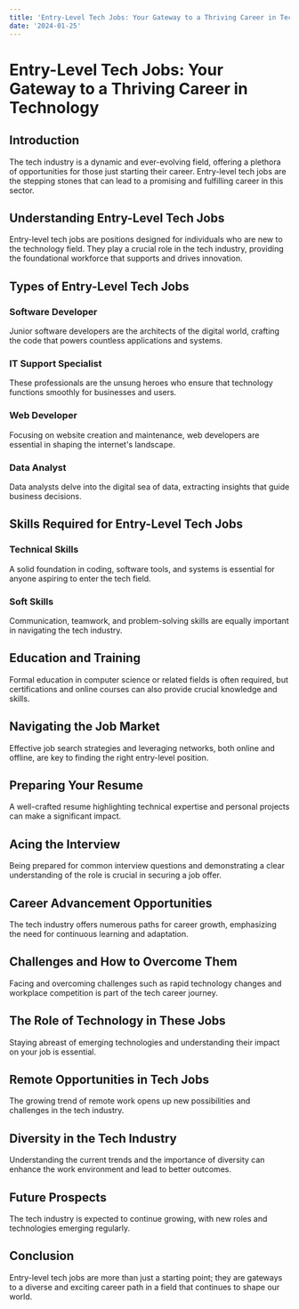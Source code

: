 ```yaml
---
title: 'Entry-Level Tech Jobs: Your Gateway to a Thriving Career in Technology'
date: '2024-01-25'
---
```

# Entry-Level Tech Jobs: Your Gateway to a Thriving Career in Technology

## Introduction

The tech industry is a dynamic and ever-evolving field, offering a plethora of opportunities for those just starting their career. Entry-level tech jobs are the stepping stones that can lead to a promising and fulfilling career in this sector.

## Understanding Entry-Level Tech Jobs

Entry-level tech jobs are positions designed for individuals who are new to the technology field. They play a crucial role in the tech industry, providing the foundational workforce that supports and drives innovation.

## Types of Entry-Level Tech Jobs

### Software Developer

Junior software developers are the architects of the digital world, crafting the code that powers countless applications and systems.

### IT Support Specialist

These professionals are the unsung heroes who ensure that technology functions smoothly for businesses and users.

### Web Developer

Focusing on website creation and maintenance, web developers are essential in shaping the internet's landscape.

### Data Analyst

Data analysts delve into the digital sea of data, extracting insights that guide business decisions.

## Skills Required for Entry-Level Tech Jobs

### Technical Skills

A solid foundation in coding, software tools, and systems is essential for anyone aspiring to enter the tech field.

### Soft Skills

Communication, teamwork, and problem-solving skills are equally important in navigating the tech industry.

## Education and Training

Formal education in computer science or related fields is often required, but certifications and online courses can also provide crucial knowledge and skills.

## Navigating the Job Market

Effective job search strategies and leveraging networks, both online and offline, are key to finding the right entry-level position.

## Preparing Your Resume

A well-crafted resume highlighting technical expertise and personal projects can make a significant impact.

## Acing the Interview

Being prepared for common interview questions and demonstrating a clear understanding of the role is crucial in securing a job offer.

## Career Advancement Opportunities

The tech industry offers numerous paths for career growth, emphasizing the need for continuous learning and adaptation.

## Challenges and How to Overcome Them

Facing and overcoming challenges such as rapid technology changes and workplace competition is part of the tech career journey.

## The Role of Technology in These Jobs

Staying abreast of emerging technologies and understanding their impact on your job is essential.

## Remote Opportunities in Tech Jobs

The growing trend of remote work opens up new possibilities and challenges in the tech industry.

## Diversity in the Tech Industry

Understanding the current trends and the importance of diversity can enhance the work environment and lead to better outcomes.

## Future Prospects

The tech industry is expected to continue growing, with new roles and technologies emerging regularly.

## Conclusion

Entry-level tech jobs are more than just a starting point; they are gateways to a diverse and exciting career path in a field that continues to shape our world.

<!-- ## FAQs

[Add your frequently asked questions and answers here] -->

<!-- ---

© [Year] [DevSwipe]. All Rights Reserved.

[Add links to your social media, website, or other resources] -->
